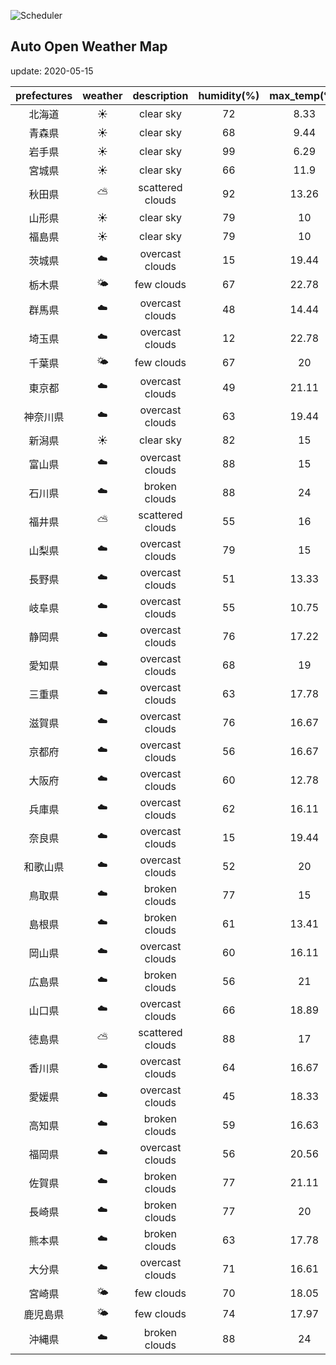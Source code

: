 ![Scheduler](https://github.com/miya/auto_open_weather_map/workflows/Scheduler/badge.svg)
## Auto Open Weather Map
update: 2020-05-15

|prefectures|weather|description|humidity(%)|max_temp(℃)|min_temp(℃)|
|:-----------:|:------------:|:------------:|:-----------:|:------------:|:-----------:|
|北海道|☀️|clear sky|72|8.33|7.78|
|青森県|☀️|clear sky|68|9.44|9.44|
|岩手県|☀️|clear sky|99|6.29|6.29|
|宮城県|☀️|clear sky|66|11.9|11.9|
|秋田県|⛅️|scattered clouds|92|13.26|13.26|
|山形県|☀️|clear sky|79|10|10|
|福島県|☀️|clear sky|79|10|10|
|茨城県|☁️|overcast clouds|15|19.44|16.11|
|栃木県|🌤|few clouds|67|22.78|15|
|群馬県|☁️|overcast clouds|48|14.44|8.89|
|埼玉県|☁️|overcast clouds|12|22.78|19.44|
|千葉県|🌤|few clouds|67|20|16|
|東京都|☁️|overcast clouds|49|21.11|18.89|
|神奈川県|☁️|overcast clouds|63|19.44|17.78|
|新潟県|☀️|clear sky|82|15|12.22|
|富山県|☁️|overcast clouds|88|15|15|
|石川県|☁️|broken clouds|88|24|23.89|
|福井県|⛅️|scattered clouds|55|16|16|
|山梨県|☁️|overcast clouds|79|15|15|
|長野県|☁️|overcast clouds|51|13.33|13.33|
|岐阜県|☁️|overcast clouds|55|10.75|10.75|
|静岡県|☁️|overcast clouds|76|17.22|16.11|
|愛知県|☁️|overcast clouds|68|19|18.33|
|三重県|☁️|overcast clouds|63|17.78|17.78|
|滋賀県|☁️|overcast clouds|76|16.67|16.11|
|京都府|☁️|overcast clouds|56|16.67|16.11|
|大阪府|☁️|overcast clouds|60|12.78|12.78|
|兵庫県|☁️|overcast clouds|62|16.11|14.44|
|奈良県|☁️|overcast clouds|15|19.44|16.11|
|和歌山県|☁️|overcast clouds|52|20|16.67|
|鳥取県|☁️|broken clouds|77|15|15|
|島根県|☁️|broken clouds|61|13.41|13.41|
|岡山県|☁️|overcast clouds|60|16.11|13.89|
|広島県|☁️|broken clouds|56|21|21|
|山口県|☁️|overcast clouds|66|18.89|18.89|
|徳島県|⛅️|scattered clouds|88|17|17|
|香川県|☁️|overcast clouds|64|16.67|16.67|
|愛媛県|☁️|overcast clouds|45|18.33|18.33|
|高知県|☁️|broken clouds|59|16.63|16.63|
|福岡県|☁️|overcast clouds|56|20.56|20|
|佐賀県|☁️|broken clouds|77|21.11|20|
|長崎県|☁️|broken clouds|77|20|20|
|熊本県|☁️|broken clouds|63|17.78|17.78|
|大分県|☁️|overcast clouds|71|16.61|16.61|
|宮崎県|🌤|few clouds|70|18.05|18.05|
|鹿児島県|🌤|few clouds|74|17.97|17.97|
|沖縄県|☁️|broken clouds|88|24|23.89|
